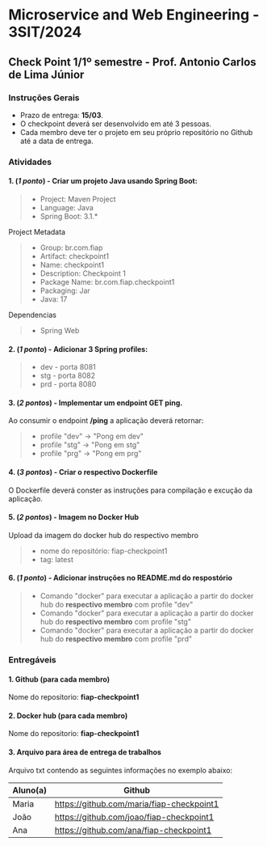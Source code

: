 # Microservice and Web Engineering - 3SIT/2024

## Check Point 1/1º semestre - Prof. Antonio Carlos de Lima Júnior

### Instruções Gerais

- Prazo de entrega: __15/03__.
- O checkpoint deverá ser desenvolvido em até 3 pessoas.
- Cada membro deve ter o projeto em seu próprio repositório no Github até a data de entrega.

### Atividades

#### 1. (_1 ponto_) - Criar um projeto Java usando Spring Boot:

> - Project: 		Maven Project
> - Language: 	Java
> - Spring Boot: 	3.1.*

Project Metadata

> - Group: 	br.com.fiap
> - Artifact: 	checkpoint1
> - Name: 	checkpoint1
> - Description: Checkpoint 1
> - Package Name: br.com.fiap.checkpoint1
> - Packaging: 	Jar
> - Java: 		17

Dependencias

> - Spring Web

#### 2. (_1 ponto_) - Adicionar 3 Spring profiles: 

> * dev - porta 8081
> * stg - porta 8082
> * prd - porta 8080

#### 3. (_2 pontos_) - Implementar um endpoint GET ping.

Ao consumir o endpoint __/ping__ a aplicação deverá retornar:
> - profile "dev" -> "Pong em dev" 
> - profile "stg" -> "Pong em stg" 
> - profile "prg" -> "Pong em prg" 

#### 4. (_3 pontos_) - Criar o respectivo Dockerfile

O Dockerfile deverá conster as instruções para compilação e excução da aplicação.

#### 5. (_2 pontos_) -  Imagem no Docker Hub 

Upload da imagem do docker hub do respectivo membro

> - nome do repositório: fiap-checkpoint1
> - tag: latest

#### 6. (_1 ponto_) - Adicionar instruções no README.md do respostório

> - Comando "docker" para executar a aplicação a partir do docker hub do __respectivo membro__ com profile "dev"
> - Comando "docker" para executar a aplicação a partir do docker hub do __respectivo membro__ com profile "stg"
> - Comando "docker" para executar a aplicação a partir do docker hub do __respectivo membro__ com profile "prd"


### Entregáveis

#### 1. Github (para cada membro)

Nome do repositorio: __fiap-checkpoint1__

#### 2. Docker hub (para cada membro)

Nome do repositorio: __fiap-checkpoint1__

#### 3. Arquivo para área de entrega de trabalhos

Arquivo txt contendo as seguintes informações no exemplo abaixo:

| Aluno(a) | Github |
| --- | --- |
| Maria | https://github.com/maria/fiap-checkpoint1 |
| João | https://github.com/joao/fiap-checkpoint1 |
| Ana | https://github.com/ana/fiap-checkpoint1 |


